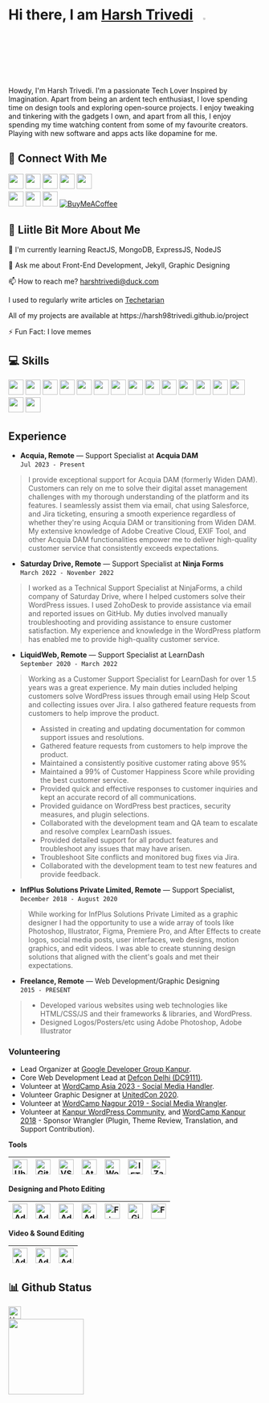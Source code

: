 # Hi there, I am [Harsh Trivedi](https://harsh98trivedi.github.io/)&nbsp;&nbsp;&nbsp;<img width="3%" src="https://i.imgur.com/u2WLlB8.gif" />

Howdy, I'm Harsh Trivedi. I'm a passionate Tech Lover Inspired by Imagination. Apart from being an ardent tech enthusiast, I love spending time on design tools and exploring open-source projects. I enjoy tweaking and tinkering with the gadgets I own, and apart from all this, I enjoy spending my time watching content from some of my favourite creators. Playing with new software and apps acts like dopamine for me.

## 👥 Connect With Me
<a href="https://www.facebook.com/harsh98trivedi/"><img src="https://img.shields.io/badge/Facebook-%231877F2.svg?style=for-the-badge&logo=Facebook&logoColor=white" style="margin-bottom: 5px;" height="30px" target="_blank"></a>
<a href="https://twitter.com/harsh98trivedi"><img src="https://img.shields.io/badge/Twitter-%231DA1F2.svg?style=for-the-badge&logo=Twitter&logoColor=white" style="margin-bottom: 5px;" height="30px" target="_blank"></a>
<a href="https://www.instagram.com/harsh98trivedi/"><img src="https://img.shields.io/badge/Instagram-%23E4405F.svg?style=for-the-badge&logo=Instagram&logoColor=white" style="margin-bottom: 5px;" height="30px" target="_blank"></a>
<a href="https://www.linkedin.com/in/harsh98trivedi"><img src="https://img.shields.io/badge/linkedin-%230077B5.svg?style=for-the-badge&logo=linkedin&logoColor=white" style="margin-bottom: 5px;" height="30px" target="_blank"></a>
<a href="https://www.youtube.com/c/harsh98trivedi/"><img src="https://img.shields.io/badge/YouTube-%23FF0000.svg?style=for-the-badge&logo=YouTube&logoColor=white" style="margin-bottom: 5px;" height="30px" target="_blank"></a>
<br/>
<a href="https://discordapp.com/users/%E0%A4%B9%E0%A4%B0%E0%A5%8D%E0%A4%B7#3527"><img src="https://img.shields.io/badge/Discord-%237289DA.svg?style=for-the-badge&logo=discord&logoColor=white" style="margin-bottom: 5px;" height="30px" target="_blank"></a>
<a href="http://reddit.com/u/harshtrivedi"><img src="https://img.shields.io/badge/Reddit-FF4500?style=for-the-badge&logo=reddit&logoColor=white" style="margin-bottom: 5px;" height="30px" target="_blank"></a>
<a href="https://www.behance.net/harsh98trivedi"><img src="https://img.shields.io/badge/Behance-1769ff?style=for-the-badge&logo=behance&logoColor=white" style="margin-bottom: 5px;" height="30px" target="_blank"></a> [![BuyMeACoffee](https://img.shields.io/badge/Buy%20Me%20a%20Coffee-ffdd00?style=for-the-badge&logo=buy-me-a-coffee&logoColor=black)](https://buymeacoffee.com/harshtrivedi) 

## 💫 Liitle Bit More About Me
<p>🌱 I'm currently learning ReactJS, MongoDB, ExpressJS, NodeJS</p>
<p>💬 Ask me about Front-End Development, Jekyll, Graphic Designing</p>
<p>📫 How to reach me? <a href="harshtrivedi@duck.com">harshtrivedi@duck.com</a></p>
<p>I used to regularly write articles on <a href="https://www.techetarian.com">Techetarian</a></p>
<p>All of my projects are available at <a href="https://harsh98trivedi.github.io/project"></a>https://harsh98trivedi.github.io/project</p>
<p>⚡ Fun Fact: I love memes</p>

## 💻 Skills
<p>
<img src="https://img.shields.io/badge/Jekyll-CE0001?style=for-the-badge&logo=jekyll&logoColor=#CE0001" style="margin-bottom: 5px;" height="30px">
<img src="https://img.shields.io/badge/c-%2300599C.svg?style=for-the-badge&logo=c&logoColor=white" style="margin-bottom: 5px;" height="30px">
<img src="https://img.shields.io/badge/javascript-%23323330.svg?style=for-the-badge&logo=javascript&logoColor=%23F7DF1E" style="margin-bottom: 5px;" height="30px">
<img src="https://img.shields.io/badge/html5-%23E34F26.svg?style=for-the-badge&logo=html5&logoColor=white" style="margin-bottom: 5px;" height="30px">
<img src="https://img.shields.io/badge/css3-%231572B6.svg?style=for-the-badge&logo=css3&logoColor=white" style="margin-bottom: 5px;" height="30px">
<img src="https://img.shields.io/badge/php-5C54FB.svg?style=for-the-badge&logo=php&logoColor=white" style="margin-bottom: 5px;" height="30px">
<img src="https://img.shields.io/badge/bootstrap-%23563D7C.svg?style=for-the-badge&logo=bootstrap&logoColor=white" style="margin-bottom: 5px;" height="30px">
<img src="https://img.shields.io/badge/react-%2320232a.svg?style=for-the-badge&logo=react&logoColor=%2361DAFB" style="margin-bottom: 5px;" height="30px">
<img src="https://img.shields.io/badge/tailwindcss-%2338B2AC.svg?style=for-the-badge&logo=tailwind-css&logoColor=white" style="margin-bottom: 5px;" height="30px">
<img src="https://img.shields.io/badge/bulma-cyan?style=for-the-badge&logo=bulma&logoColor=black" style="margin-bottom: 5px;" height="30px">
<img src="https://img.shields.io/badge/node.js-6DA55F?style=for-the-badge&logo=node.js&logoColor=white" style="margin-bottom: 5px;" height="30px">
<img src="https://img.shields.io/badge/express.js-%23404d59.svg?style=for-the-badge&logo=express&logoColor=%2361DAFB" style="margin-bottom: 5px;" height="30px">
<img src="https://img.shields.io/badge/git-%23F05033.svg?style=for-the-badge&logo=git&logoColor=white" style="margin-bottom: 5px;" height="30px">
<img src="https://img.shields.io/badge/-Arduino-00979D?style=for-the-badge&logo=Arduino&logoColor=white" style="margin-bottom: 5px;" height="30px">
<img src="https://img.shields.io/badge/Linux-FCC624?style=for-the-badge&logo=linux&logoColor=black" style="margin-bottom: 5px;" height="30px">
<img src="https://img.shields.io/badge/Sass-DC5E9C?style=for-the-badge&logo=sass&logoColor=white" style="margin-bottom: 5px;" height="30px">
</p>

## Experience
- **Acquia, Remote** — Support Specialist at **Acquia DAM** <br> ```Jul 2023 - Present```
> I provide exceptional support for Acquia DAM (formerly Widen DAM). Customers can rely on me to solve their digital asset management challenges with my thorough understanding of the platform and its features. I seamlessly assist them via email, chat using Salesforce, and Jira ticketing, ensuring a smooth experience regardless of whether they're using Acquia DAM or transitioning from Widen DAM. My extensive knowledge of Adobe Creative Cloud, EXIF Tool, and other Acquia DAM functionalities empower me to deliver high-quality customer service that consistently exceeds expectations.
- **Saturday Drive, Remote** — Support Specialist at **Ninja Forms** <br> ```March 2022 - November 2022```
> I worked as a Technical Support Specialist at NinjaForms, a child company of Saturday Drive, where I helped customers solve their WordPress issues. I used ZohoDesk to provide assistance via email and reported issues on GitHub. My duties involved manually troubleshooting and providing assistance to ensure customer satisfaction. My experience and knowledge in the WordPress platform has enabled me to provide high-quality customer service.
- **LiquidWeb, Remote** — Support Specialist at LearnDash <br> ```September 2020 - March 2022```
> Working as a Customer Support Specialist for LearnDash for over 1.5 years was a great experience. My main duties included helping customers solve WordPress issues through email using Help Scout and collecting issues over Jira. I also gathered feature requests from customers to help improve the product.<be>
> - Assisted in creating and updating documentation for common support issues and resolutions.
> - Gathered feature requests from customers to help improve the product.
> - Maintained a consistently positive customer rating above 95%
> - Maintained a 99% of Customer Happiness Score while providing the best customer service.
> - Provided quick and effective responses to customer inquiries and kept an accurate record of all communications.
> - Provided guidance on WordPress best practices, security measures, and plugin selections.
> - Collaborated with the development team and QA team to escalate and resolve complex LearnDash issues.
> - Provided detailed support for all product features and troubleshoot any issues that may have arisen.
> - Troubleshoot Site conflicts and monitored bug fixes via Jira.
> - Collaborated with the development team to test new features and provide feedback.

- **InfPlus Solutions Private Limited, Remote** — Support Specialist, <br> ```December 2018 - August 2020```
> While working for InfPlus Solutions Private Limited as a graphic designer I had the opportunity to use a wide array of tools like Photoshop, Illustrator, Figma, Premiere Pro, and After Effects to create logos, social media posts, user interfaces, web designs, motion graphics, and edit videos. I was able to create stunning design solutions that aligned with the client's goals and met their expectations.
- **Freelance, Remote** — Web Development/Graphic Designing <br> ```2015 - PRESENT```
> * Developed various websites using web technologies like HTML/CSS/JS and their frameworks & libraries, and WordPress. <br>
> * Designed Logos/Posters/etc using Adobe Photoshop, Adobe Illustrator

 ### Volunteering
 - Lead Organizer at [Google Developer Group Kanpur](https://gdg.community.dev/gdg-kanpur/).
 - Core Web Development Lead at [Defcon Delhi (DC9111)](https://defcon9111.org/).
 - Volunteer at [WordCamp Asia 2023 - Social Media Handler](https://asia.wordcamp.org/2023/).
 - Volunteer Graphic Designer at [UnitedCon 2020](https://www.facebook.com/unitedconindia/).
 - Volunteer at [WordCamp Nagpur 2019 - Social Media Wrangler](https://nagpur.wordcamp.org/2019/).
 - Volunteer at [Kanpur WordPress Community](https://www.meetup.com/wordpress-kanpur/), and [WordCamp Kanpur 2018](https://kanpur.wordcamp.org/2018) - Sponsor Wrangler (Plugin, Theme Review, Translation, and Support Contribution).

 **Tools**
 
<img alt="Ubuntu" width="30px" src="https://raw.githubusercontent.com/harsh98trivedi/harsh98trivedi/master/icons/Ubuntu.svg"/>|<img alt="Git" width="30px" src="https://raw.githubusercontent.com/harsh98trivedi/harsh98trivedi/master/icons/Git.svg"/>|<img alt="VSCode" width="30px" src="https://raw.githubusercontent.com/harsh98trivedi/harsh98trivedi/master/icons/VSCode.svg"/>|<img alt="Atom" width="30px" src="https://raw.githubusercontent.com/harsh98trivedi/harsh98trivedi/master/icons/Atom.svg"/>|<img alt="WordPress" width="30px" src="https://raw.githubusercontent.com/harsh98trivedi/harsh98trivedi/master/icons/WP.svg"/>|<img alt="IFTTT" width="30px" src="https://www.vectorlogo.zone/logos/ifttt/ifttt-ar21.svg"/>|<img alt="Zapier" width="30px" src="https://www.vectorlogo.zone/logos/zapier/zapier-icon.svg"/>
 |--|--|--|--|--|--|--|
 
 **Designing and Photo Editing**
 
<img alt="Adobe Photoshop" width="30px" src="https://raw.githubusercontent.com/harsh98trivedi/harsh98trivedi/master/icons/PS.svg"/>|<img alt="Adobe Lightroom" width="30px" src="https://raw.githubusercontent.com/harsh98trivedi/harsh98trivedi/master/icons/LR.svg"/>|<img alt="Adobe Illustrator" width="30px" src="https://raw.githubusercontent.com/harsh98trivedi/harsh98trivedi/master/icons/AI.svg"/>|<img alt="Adobe XD" width="30px" src="https://raw.githubusercontent.com/harsh98trivedi/harsh98trivedi/master/icons/XD.svg"/>|<img alt="Figma" width="30px" src="https://raw.githubusercontent.com/harsh98trivedi/harsh98trivedi/master/icons/Figma.svg"/>|<img alt="Gimp" width="30px" src="https://raw.githubusercontent.com/harsh98trivedi/harsh98trivedi/master/icons/Gimp.svg"/>|<img alt="Framer" width="30px" src="https://www.vectorlogo.zone/logos/framer/framer-icon.svg"/>
 |--|--|--|--|--|--|--|

**Video & Sound Editing**

<img alt="Adobe Premiere Pro" width="30px" src="https://raw.githubusercontent.com/harsh98trivedi/harsh98trivedi/master/icons/PremierePro.svg"/>|<img alt="Adobe After Effects" width="30px" src="https://raw.githubusercontent.com/harsh98trivedi/harsh98trivedi/master/icons/AfterEffects.svg"/>|<img alt="Adobe Audition" width="30px" src="https://raw.githubusercontent.com/harsh98trivedi/harsh98trivedi/master/icons/Audition.svg"/>
|--|--|--|

## 📊 Github Status
<img height="25px" src="https://profile-counter.glitch.me/harsh98trivedi/count.svg" alt="Harsh Trivedi"/><br>
<img height="150px" src="https://github-readme-streak-stats.herokuapp.com?user=harsh98trivedi&theme=chartreuse-dark&border_radius=5)](https://git.io/streak-stats"/>
